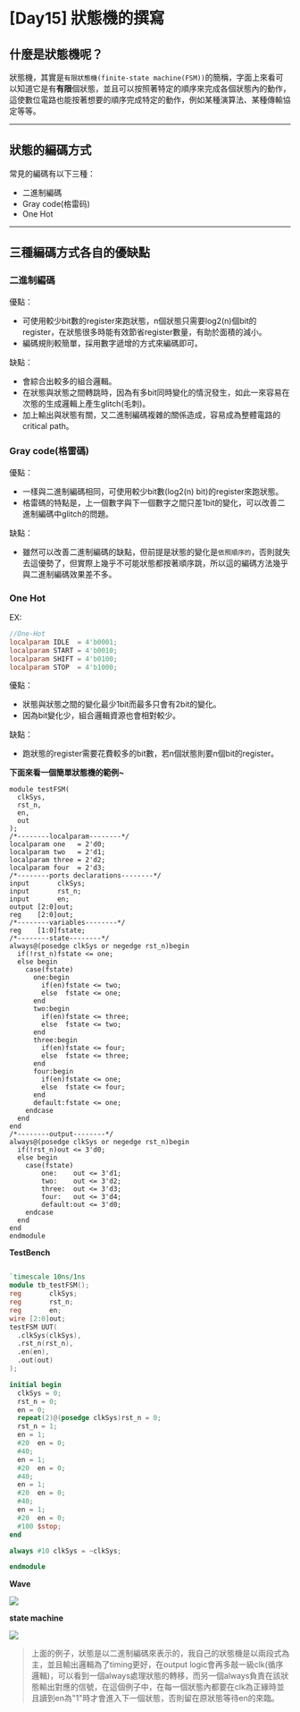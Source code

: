 # [Day15] 狀態機的撰寫

## 什麼是狀態機呢？
狀態機，其實是`有限狀態機(finite-state machine(FSM))`的簡稱，字面上來看可以知道它是有**有限**個狀態，並且可以按照著特定的順序來完成各個狀態內的動作，這使數位電路也能按著想要的順序完成特定的動作，例如某種演算法、某種傳輸協定等等。

---

## 狀態的編碼方式
常見的編碼有以下三種：
- 二進制編碼
- Gray code(格雷码)
- One Hot

---

## 三種編碼方式各自的優缺點
### 二進制編碼
優點：
- 可使用較少bit數的register來跑狀態，n個狀態只需要log2(n)個bit的register，在狀態很多時能有效節省register數量，有助於面積的減小。
- 編碼規則較簡單，採用數字遞增的方式來編碼即可。

缺點：
- 會綜合出較多的組合邏輯。
- 在狀態與狀態之間轉跳時，因為有多bit同時變化的情況發生，如此一來容易在次態的生成邏輯上產生glitch(毛刺)。
- 加上輸出與狀態有關，又二進制編碼複雜的關係造成，容易成為整體電路的critical path。

### Gray code(格雷碼)
優點：
- 一樣與二進制編碼相同，可使用較少bit數(log2(n) bit)的register來跑狀態。
- 格雷碼的特點是，上一個數字與下一個數字之間只差1bit的變化，可以改善二進制編碼中glitch的問題。

缺點：
- 雖然可以改善二進制編碼的缺點，但前提是狀態的變化是`依照順序的`，否則就失去這優勢了，但實際上幾乎不可能狀態都按著順序跳，所以這的編碼方法幾乎與二進制編碼效果差不多。
### One Hot
EX:
```verilog
//One-Hot
localparam IDLE  = 4'b0001;
localparam START = 4'b0010;
localparam SHIFT = 4'b0100;
localparam STOP  = 4'b1000;
```
優點：
- 狀態與狀態之間的變化最少1bit而最多只會有2bit的變化。
- 因為bit變化少，組合邏輯資源也會相對較少。

缺點：
- 跑狀態的register需要花費較多的bit數，若n個狀態則要n個bit的register。

**下面來看一個簡單狀態機的範例~**

```verilog=
module testFSM(
  clkSys, 
  rst_n,
  en,
  out
);
/*--------localparam--------*/
localparam one   = 2'd0;
localparam two   = 2'd1;
localparam three = 2'd2;
localparam four  = 2'd3;
/*--------ports declarations--------*/
input       clkSys;
input       rst_n;
input       en;
output [2:0]out;
reg    [2:0]out;
/*--------variables--------*/
reg    [1:0]fstate;
/*--------state--------*/
always@(posedge clkSys or negedge rst_n)begin
  if(!rst_n)fstate <= one;
  else begin
    case(fstate)
      one:begin
        if(en)fstate <= two;
        else  fstate <= one;
      end
      two:begin
        if(en)fstate <= three;
        else  fstate <= two;
      end
      three:begin
        if(en)fstate <= four;
        else  fstate <= three;
      end
      four:begin
        if(en)fstate <= one;
        else  fstate <= four;
      end
      default:fstate <= one;
    endcase
  end
end
/*--------output--------*/
always@(posedge clkSys or negedge rst_n)begin
  if(!rst_n)out <= 3'd0;
  else begin
    case(fstate)
        one:    out <= 3'd1;
        two:    out <= 3'd2;
        three:  out <= 3'd3;
        four:   out <= 3'd4;
        default:out <= 3'd0;
    endcase
  end
end
endmodule

```

**TestBench**
```verilog

`timescale 10ns/1ns
module tb_testFSM();
reg       clkSys;
reg       rst_n;
reg       en;
wire [2:0]out;
testFSM UUT(
  .clkSys(clkSys), 
  .rst_n(rst_n),
  .en(en),
  .out(out)
);

initial begin
  clkSys = 0;
  rst_n = 0;
  en = 0;
  repeat(2)@(posedge clkSys)rst_n = 0;
  rst_n = 1;
  en = 1;
  #20  en = 0;
  #40;
  en = 1;
  #20  en = 0;
  #40;
  en = 1;
  #20  en = 0;
  #40;
  en = 1;
  #20  en = 0;
  #100 $stop;
end

always #10 clkSys = ~clkSys;

endmodule

```

**Wave**

![](https://i.imgur.com/yggFHbt.png)

**state machine**

![](https://i.imgur.com/TO4UA5r.png)


> 上面的例子，狀態是以二進制編碼來表示的，我自己的狀態機是以兩段式為主，並且輸出邏輯為了timing更好，在output logic會再多敲一級clk(循序邏輯)，可以看到一個always處理狀態的轉移，而另一個always負責在該狀態輸出對應的信號，在這個例子中，在每一個狀態內都要在clk為正緣時並且讀到en為"1"時才會進入下一個狀態，否則留在原狀態等待en的來臨。
